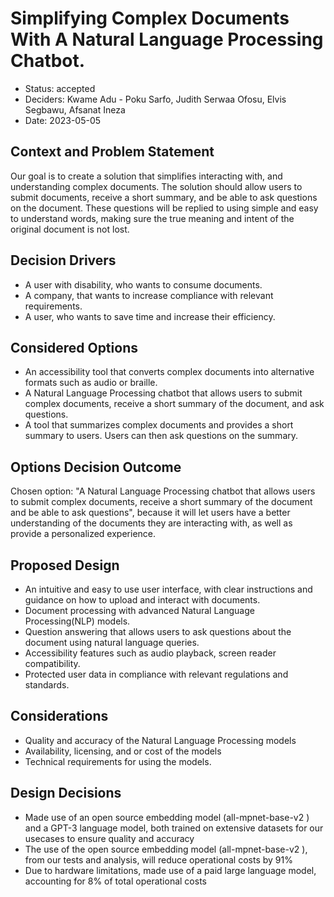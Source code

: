 # Simplifying Complex Documents With A Natural Language Processing Chatbot.

* Status: accepted 
* Deciders: Kwame Adu - Poku Sarfo, Judith Serwaa Ofosu, Elvis Segbawu, Afsanat Ineza
* Date: 2023-05-05

## Context and Problem Statement
Our goal is to create a solution that simplifies interacting with, and understanding complex documents. The solution should allow users to submit documents, receive a short summary, and be able to ask questions on the document. These questions will be replied to using simple and easy to understand words, making sure the true meaning and intent of the original document is not lost.

## Decision Drivers <!-- optional -->

* A user with disability, who wants to consume documents.
* A company, that wants to increase compliance with relevant requirements.
* A user, who wants to save time and increase their efficiency.

## Considered Options

* An accessibility tool that converts complex documents into alternative formats such as audio or braille.
* A Natural Language Processing chatbot that allows users to submit complex documents, receive a short summary of the document, and ask questions.
* A tool that summarizes complex documents and provides a short summary to users. Users can then ask questions on the summary.

## Options Decision Outcome

Chosen option: "A Natural Language Processing chatbot that allows users to submit complex documents, receive a short summary of the document and be able to ask questions", because it will let users have a better understanding of the documents they are interacting with, as well as provide a personalized experience.

## Proposed Design

* An intuitive and easy to use user interface, with clear instructions and guidance on how to upload and interact with documents. 
* Document processing with advanced Natural Language Processing(NLP) models.
* Question answering that allows users to ask questions about the document using natural language queries.
* Accessibility features such as audio playback, screen reader compatibility.
* Protected user data in compliance with relevant regulations and standards.

## Considerations

* Quality and accuracy of the Natural Language Processing models
* Availability, licensing, and or cost of the models
* Technical requirements for using the models.

## Design Decisions

* Made use of an open source embedding model (all-mpnet-base-v2
) and a GPT-3 language model, both trained on extensive datasets for our usecases to ensure quality and accuracy
* The use of the open source embedding model (all-mpnet-base-v2
), from our tests and analysis, will reduce operational costs by 91%
* Due to hardware limitations, made use of a paid large language model, accounting for 8% of total operational costs